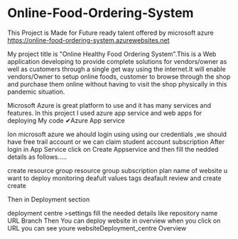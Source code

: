 # Online-Food-Ordering-System
This Project is Made for Future ready talent offered by microsoft azure https://online-food-ordering-system.azurewebsites.net

My project title is "Online Healthy Food Ordering System".This is a Web application developing to provide complete solutions for vendors/owner as well as customers through a single get way using the internet.It will enable vendors/Owner to setup online foods, customer to browse through the shop and purchase them online without having to visit the shop physically in this pandemic situation.

Microsoft Azure is great platform to use and it has many services and features. In this project I used azure app service and web apps for deploying My code ✔Azure App service

Ion microsoft azure we ahould login using using our credentials ,we should have free trail account or we can claim student account subscription After login in App Service click on Create Appservice and then fill the nedded details as follows.....

create resource group resource group subscription plan name of website u want to deploy monitoring deafult values tags deafault review and create create

Then in Deployment section

deployment centre >settings fill the needed details like repository name URL Branch
Then You can deploy website in overview when you click on URL you can see youre websiteDeployment_centre Overview

